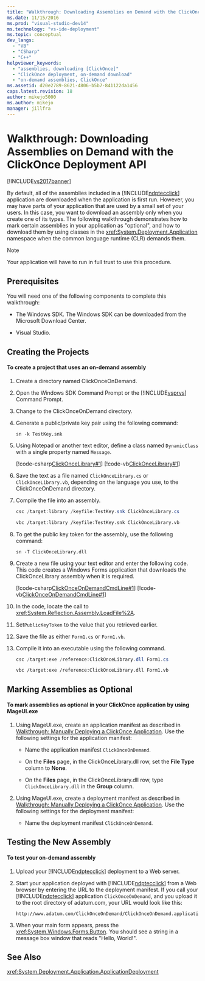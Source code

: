 ```yaml
---
title: "Walkthrough: Downloading Assemblies on Demand with the ClickOnce Deployment API | Microsoft Docs"
ms.date: 11/15/2016
ms.prod: "visual-studio-dev14"
ms.technology: "vs-ide-deployment"
ms.topic: conceptual
dev_langs: 
  - "VB"
  - "CSharp"
  - "C++"
helpviewer_keywords: 
  - "assemblies, downloading [ClickOnce]"
  - "ClickOnce deployment, on-demand download"
  - "on-demand assemblies, ClickOnce"
ms.assetid: d20e2789-8621-4806-b5b7-841122da1456
caps.latest.revision: 18
author: mikejo5000
ms.author: mikejo
manager: jillfra
---
```

# Walkthrough: Downloading Assemblies on Demand with the ClickOnce Deployment API
[!INCLUDE[vs2017banner](../includes/vs2017banner.md)]

By default, all of the assemblies included in a [!INCLUDE[ndptecclick](../includes/ndptecclick-md.md)] application are downloaded when the application is first run. However, you may have parts of your application that are used by a small set of your users. In this case, you want to download an assembly only when you create one of its types. The following walkthrough demonstrates how to mark certain assemblies in your application as "optional", and how to download them by using classes in the <xref:System.Deployment.Application> namespace when the common language runtime (CLR) demands them.  
  
> [!NOTE]
>  Your application will have to run in full trust to use this procedure.  
  
## Prerequisites  
 You will need one of the following components to complete this walkthrough:  
  
-   The Windows SDK. The Windows SDK can be downloaded from the Microsoft Download Center.  
  
-   Visual Studio.  
  
## Creating the Projects  
  
#### To create a project that uses an on-demand assembly  
  
1. Create a directory named ClickOnceOnDemand.  
  
2. Open the Windows SDK Command Prompt or the [!INCLUDE[vsprvs](../includes/vsprvs-md.md)] Command Prompt.  
  
3. Change to the ClickOnceOnDemand directory.  
  
4. Generate a public/private key pair using the following command:  
  
    ```  
    sn -k TestKey.snk  
    ```  
  
5. Using Notepad or another text editor, define a class named `DynamicClass` with a single property named `Message`.  
  
     [!code-csharp[ClickOnceLibrary#1](../snippets/csharp/VS_Snippets_Winforms/ClickOnceLibrary/CS/Class1.cs#1)]
     [!code-vb[ClickOnceLibrary#1](../snippets/visualbasic/VS_Snippets_Winforms/ClickOnceLibrary/VB/Class1.vb#1)]  
  
6. Save the text as a file named `ClickOnceLibrary.cs` or `ClickOnceLibrary.vb`, depending on the language you use, to the ClickOnceOnDemand directory.  
  
7. Compile the file into an assembly.  
  
    ```csharp  
    csc /target:library /keyfile:TestKey.snk ClickOnceLibrary.cs  
    ```  
  
    ```vb  
    vbc /target:library /keyfile:TestKey.snk ClickOnceLibrary.vb  
    ```  
  
8. To get the public key token for the assembly, use the following command:  
  
    ```  
    sn -T ClickOnceLibrary.dll  
    ```  
  
9. Create a new file using your text editor and enter the following code. This code creates a Windows Forms application that downloads the ClickOnceLibrary assembly when it is required.  
  
     [!code-csharp[ClickOnceOnDemandCmdLine#1](../snippets/csharp/VS_Snippets_Winforms/ClickOnceOnDemandCmdLine/CS/Form1.cs#1)]
     [!code-vb[ClickOnceOnDemandCmdLine#1](../snippets/visualbasic/VS_Snippets_Winforms/ClickOnceOnDemandCmdLine/VB/Form1.vb#1)]  
  
10. In the code, locate the call to <xref:System.Reflection.Assembly.LoadFile%2A>.  
  
11. Set`PublicKeyToken` to the value that you retrieved earlier.  
  
12. Save the file as either `Form1.cs` or `Form1.vb`.  
  
13. Compile it into an executable using the following command.  
  
    ```csharp  
    csc /target:exe /reference:ClickOnceLibrary.dll Form1.cs  
    ```  
  
    ```vb  
    vbc /target:exe /reference:ClickOnceLibrary.dll Form1.vb  
    ```  
  
## Marking Assemblies as Optional  
  
#### To mark assemblies as optional in your ClickOnce application by using MageUI.exe  
  
1. Using MageUI.exe, create an application manifest as described in [Walkthrough: Manually Deploying a ClickOnce Application](../deployment/walkthrough-manually-deploying-a-clickonce-application.md). Use the following settings for the application manifest:  
  
    -   Name the application manifest `ClickOnceOnDemand`.  
  
    -   On the **Files** page, in the ClickOnceLibrary.dll row, set the **File Type** column to **None**.  
  
    -   On the **Files** page, in the ClickOnceLibrary.dll row, type `ClickOnceLibrary.dll` in the **Group** column.  
  
2. Using MageUI.exe, create a deployment manifest as described in [Walkthrough: Manually Deploying a ClickOnce Application](../deployment/walkthrough-manually-deploying-a-clickonce-application.md). Use the following settings for the deployment manifest:  
  
    -   Name the deployment manifest `ClickOnceOnDemand`.  
  
## Testing the New Assembly  
  
#### To test your on-demand assembly  
  
1. Upload your [!INCLUDE[ndptecclick](../includes/ndptecclick-md.md)] deployment to a Web server.  
  
2. Start your application deployed with [!INCLUDE[ndptecclick](../includes/ndptecclick-md.md)] from a Web browser by entering the URL to the deployment manifest. If you call your [!INCLUDE[ndptecclick](../includes/ndptecclick-md.md)] application `ClickOnceOnDemand`, and you upload it to the root directory of adatum.com, your URL would look like this:  
  
    ```  
    http://www.adatum.com/ClickOnceOnDemand/ClickOnceOnDemand.application  
    ```  
  
3. When your main form appears, press the <xref:System.Windows.Forms.Button>. You should see a string in a message box window that reads "Hello, World!".  
  
## See Also  
 <xref:System.Deployment.Application.ApplicationDeployment>
